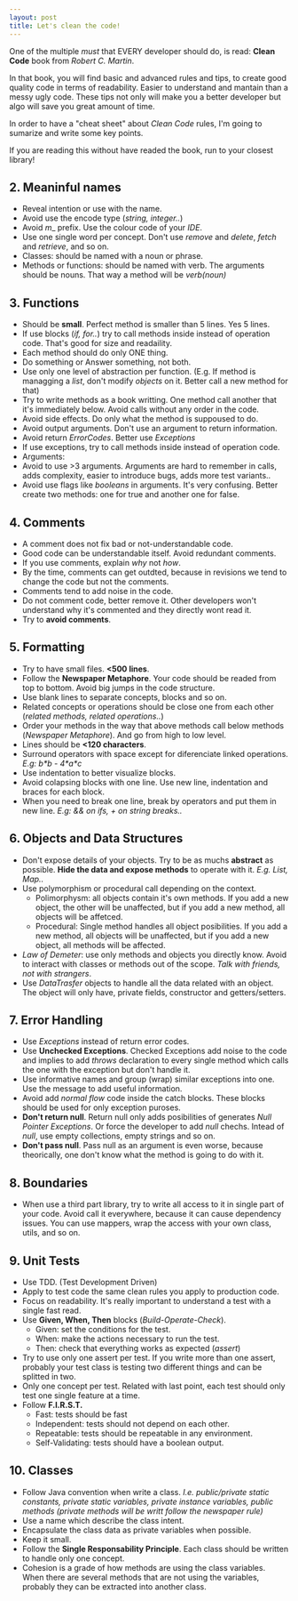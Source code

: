 ```yaml
---
layout: post
title: Let's clean the code!
---
```


One of the multiple _must_ that EVERY developer should do, is read: __Clean Code__ book from _Robert C. Martin_.

In that book, you will find basic and advanced rules and tips, to create good quality code in terms of readability. Easier to understand and mantain than a messy ugly code. These tips not only will make you a better developer but algo will save you great amount of time.

In order to have a "cheat sheet" about _Clean Code_ rules, I'm going to sumarize and write some key points. 

If you are reading this without have readed the book, run to your closest library!

## 2. Meaninful names
- Reveal intention or use with the name.
- Avoid use the encode type (_string, integer.._)
- Avoid _m_\_ prefix. Use the colour code of your _IDE_.
- Use one single word per concept. Don't use _remove_ and _delete_, _fetch_ and _retrieve_, and so on.
- Classes: should be named with a noun or phrase.
- Methods or functions: should be named with verb. The arguments should be nouns. That way a method will be _verb(noun)_

## 3. Functions
- Should be __small__. Perfect method is smaller than 5 lines. Yes 5 lines.
- If use blocks (_if, for.._) try to call methods inside instead of operation code. That's good for size and readaility.
- Each method should do only ONE thing.
- Do something or Answer something, not both.
- Use only one level of abstraction per function. (E.g. If  method is managging a _list_, don't modify _objects_ on it. Better call a new method for that)
- Try to write methods as a book writting. One method call another that it's immediately below. Avoid calls without any order in the code.
- Avoid side effects. Do only what the method is suppoused to do.
- Avoid output arguments. Don't use an argument to return information.
- Avoid return _ErrorCodes_. Better use _Exceptions_
- If use exceptions, try to call methods inside instead of operation code.
- Arguments:
- Avoid to use >3 arguments. Arguments are hard to remember in calls, adds complexity, easier to introduce bugs, adds more test variants..
- Avoid use flags like _booleans_ in arguments. It's very confusing. Better create two methods: one for true and another one for false.

## 4. Comments
- A comment does not fix bad or not-understandable code.
- Good code can be understandable itself. Avoid redundant comments.
- If you use comments, explain _why_ not _how_.
- By the time, comments can get outdted, because in revisions we tend to change the code but not the comments.
- Comments tend to add noise in the code.
- Do not comment code, better remove it. Other developers won't understand why it's commented and they directly wont read it.
- Try to __avoid comments__.

## 5. Formatting
- Try to have small files. __<500 lines__.
- Follow the __Newspaper Metaphore__. Your code should be readed from top to bottom. Avoid big jumps in the code structure.
- Use blank lines to separate concepts, blocks and so on.
- Related concepts or operations should be close one from each other (_related methods, related operations.._)
- Order your methods in the way that above methods call below methods (_Newspaper Metaphore_). And go from high to low level.
- Lines should be __<120 characters__.
- Surround operators with space except for diferenciate linked operations. _E.g: b\*b - 4\*a\*c_
- Use indentation to better visualize blocks.
- Avoid colapsing blocks with one line. Use new line, indentation and braces for each block.
- When you need to break one line, break by operators and put them in new line. _E.g: && on ifs, + on string breaks.._

## 6. Objects and Data Structures
- Don't expose details of your objects. Try to be as muchs __abstract__ as possible. __Hide the data and expose methods__ to operate with it. _E.g. List, Map.._
- Use polymorphism or procedural call depending on the context. 
    - Polimorphysm: all objects contain it's own methods. If you add a new object, the other will be unaffected, but if you add a new method, all objects will be affetced.
    - Procedural: Single method handles all object posibilities. If you add a new method, all objects will be unaffected, but if you add a new object, all methods will be affected.
- _Law of Demeter_: use only methods and objects you directly know. Avoid to interact with classes or methods out of the scope. _Talk with friends, not with strangers_.
- Use _DataTrasfer_ objects to handle all the data related with an object. The object will only have, private fields, constructor and getters/setters.

## 7. Error Handling
- Use _Exceptions_ instead of return error codes.
- Use __Unchecked Exceptions__. Checked Exceptions add noise to the code and implies to add _throws_ declaration to every single method which calls the one with the exception but don't handle it.
- Use informative names and group (wrap) similar exceptions into one. Use the message to add useful information.
- Avoid add _normal flow_ code inside the catch blocks. These blocks should be used for only exception puroses.
- __Don't return null__. Return null only adds posibilities of generates _Null Pointer Exceptions_. Or force the developer to add _null_ chechs. Intead of _null_, use empty collections, empty strings and so on.
- __Don't pass null__. Pass null as an argument is even worse, because theorically, one don't know what the method is going to do with it.

## 8. Boundaries
- When use a third part library, try to write all access to it in single part of your code. Avoid call it everywhere, because it can cause dependency issues. You can use mappers, wrap the access with your own class, utils, and so on.

## 9. Unit Tests
- Use TDD. (Test Development Driven)
- Apply to test code the same clean rules you apply to production code.
- Focus on readability. It's really important to understand a test with a single fast read.
- Use __Given, When, Then__ blocks (_Build-Operate-Check_).
    - Given: set the conditions for the test.
    - When: make the actions necessary to run the test.
    - Then: check that everything works as expected (_assert_)
- Try to use only one assert per test. If you write more than one assert, probably your test class is testing two different things and can be splitted in two.
- Only one concept per test. Related with last point, each test should only test one single feature at a time.
- Follow __F.I.R.S.T.__
    - Fast: tests should be fast
    - Independent: tests should not depend on each other.
    - Repeatable: tests should be repeatable in any environment.
    - Self-Validating: tests should have a boolean output.
    
## 10. Classes
- Follow Java convention when write a class. _I.e. public/private static constants, private static variables, private instance variables, public methods (private methods will be writt follow the newspaper rule)_
- Use a name which describe the class intent.
- Encapsulate the class data as private variables when possible.
- Keep it small.
- Follow the __Single Responsability Principle__. Each class should be written to handle only one concept.
- Cohesion is a grade of how methods are using the class variables. When there are several methods that are not using the variables, probably they can be extracted into another class.

